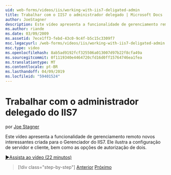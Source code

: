 ```yaml
---
uid: web-forms/videos/iis/working-with-iis7-deligated-admin
title: Trabalhar com o IIS7 o administrador delegado | Microsoft Docs
author: JoeStagner
description: Este vídeo apresenta a funcionalidade de gerenciamento remoto novos interessantes criada para o Gerenciador do IIS7. Ele ilustra o servidor e a configuração do cliente, bem...
ms.author: riande
ms.date: 03/09/2009
ms.assetid: 7ece1ff3-febd-43c0-9c4f-b5c15c3309f7
msc.legacyurl: /web-forms/videos/iis/working-with-iis7-deligated-admin
msc.type: video
ms.openlocfilehash: 8ab5ad9192fcf325506a013007d97b22f8cfa49a
ms.sourcegitcommit: 0f1119340e4464720cfd16d0ff15764746ea1fea
ms.translationtype: MT
ms.contentlocale: pt-BR
ms.lasthandoff: 04/09/2019
ms.locfileid: "59401524"
---
```

# <a name="working-with-iis7-delegated-admin"></a>Trabalhar com o administrador delegado do IIS7

por [Joe Stagner](https://github.com/JoeStagner)

Este vídeo apresenta a funcionalidade de gerenciamento remoto novos interessantes criada para o Gerenciador do IIS7. Ele ilustra a configuração de servidor e cliente, bem como as opções de autorização de dois.

[&#9654;Assista ao vídeo (22 minutos)](https://channel9.msdn.com/Blogs/ASP-NET-Site-Videos/working-with-iis7-deligated-admin)

> [!div class="step-by-step"]
> [Anterior](developing-and-deploying-in-a-shared-hosting.md)
> [Próximo](feature-specific-delegated-management.md)
